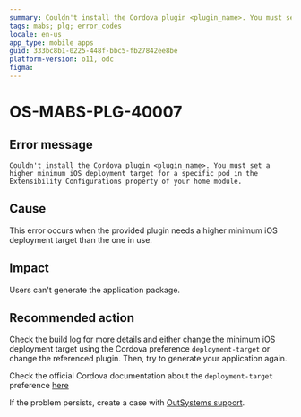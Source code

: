 ```yaml
---
summary: Couldn't install the Cordova plugin <plugin_name>. You must set a higher minimum iOS deployment target for a specific pod in the Extensibility Configurations property of your home module.
tags: mabs; plg; error_codes
locale: en-us
app_type: mobile apps
guid: 333bc8b1-0225-448f-bbc5-fb27842ee8be
platform-version: o11, odc
figma:
---
```


# OS-MABS-PLG-40007

## Error message

`Couldn't install the Cordova plugin <plugin_name>. You must set a higher
minimum iOS deployment target for a specific pod in the Extensibility
Configurations property of your home module.`

## Cause

This error occurs when the provided plugin needs a higher minimum iOS
deployment target than the one in use.

## Impact

Users can't generate the application package.

## Recommended action

Check the build log for more details and either change the minimum iOS
deployment target using the Cordova preference `deployment-target` or change
the referenced plugin. Then, try to generate your application again.

Check the official Cordova documentation about the `deployment-target`
preference
[here](https://cordova.apache.org/docs/en/11.x/config_ref/#:~:text=deployment%2Dtarget(string))

If the problem persists, create a case with [OutSystems
support](https://www.outsystems.com/support/portal/open-support-case?ErrorCode=OS-MABS-PLG-40007).
